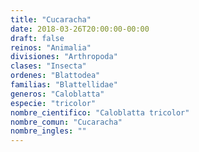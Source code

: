 ```yaml
---
title: "Cucaracha"
date: 2018-03-26T20:00:00-00:00
draft: false
reinos: "Animalia"
divisiones: "Arthropoda"
clases: "Insecta"
ordenes: "Blattodea"
familias: "Blattellidae"
generos: "Caloblatta"
especie: "tricolor"
nombre_cientifico: "Caloblatta tricolor"
nombre_comun: "Cucaracha"
nombre_ingles: ""
---
```

